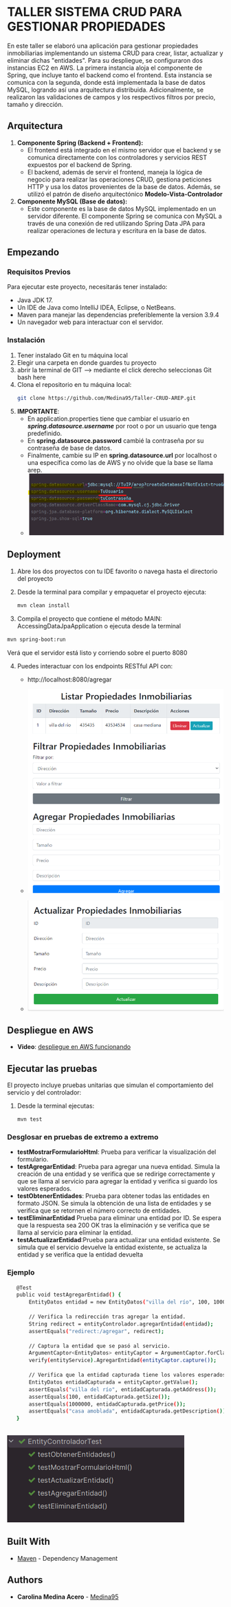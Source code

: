 # TALLER  SISTEMA CRUD PARA GESTIONAR PROPIEDADES

En este taller se elaboró una aplicación para gestionar propiedades inmobiliarias implementando un sistema CRUD para crear, listar, actualizar y eliminar dichas "entidades". Para su despliegue, se configuraron dos instancias EC2 en AWS. La primera instancia aloja el componente de Spring, que incluye tanto el backend como el frontend. Esta instancia se comunica con la segunda, donde está implementada la base de datos MySQL, logrando así una arquitectura distribuida. Adicionalmente, se realizaron las validaciones de campos y los respectivos filtros por precio, tamaño y dirección.   

## Arquitectura

1. **Componente Spring (Backend + Frontend):**
   - El frontend está integrado en el mismo servidor que el backend y se comunica directamente con los controladores y servicios REST expuestos por el backend de Spring.
   - El backend, además de servir el frontend, maneja la lógica de negocio para realizar las operaciones CRUD, gestiona peticiones HTTP y usa los datos provenientes de la base de datos. Además, se utilizó el patrón de diseño arquitectónico **Modelo-Vista-Controlador**
2. **Componente MySQL (Base de datos):** 
   - Este componente es la base de datos MySQL implementado en un servidor diferente.
     El componente Spring se comunica con MySQL a través de una conexión de red utilizando Spring Data JPA para realizar operaciones de lectura y escritura en la base de datos.
## Empezando

### Requisitos Previos
Para ejecutar este proyecto, necesitarás tener instalado:

- Java JDK 17.
- Un IDE de Java como IntelliJ IDEA, Eclipse, o NetBeans.
- Maven para manejar las dependencias preferiblemente la version 3.9.4 
- Un navegador web para interactuar con el servidor.

### Instalación

1. Tener instalado Git en tu máquina local
2. Elegir una carpeta en donde guardes tu proyecto
3. abrir la terminal de GIT --> mediante el click derecho seleccionas Git bash here
4. Clona el repositorio en tu máquina local:
   ```bash
   git clone https://github.com/Medina95/Taller-CRUD-AREP.git
   ```
5. **IMPORTANTE**: 
   - En application.properties tiene que cambiar el usuario en ***spring.datasource.username*** por root o por un usuario que tenga predefinido.
   - En **spring.datasource.password** cambié la contraseña por su contraseña de base de datos.
   - Finalmente, cambie su IP en **spring.datasource.url** por localhost o una específica como las de AWS y no olvide que la base se llama arep. 
   - ![pruebas](ReadmeImages/importante.png)

## Deployment
1. Abre los dos proyectos con tu IDE favorito o navega hasta el directorio del proyecto
2. Desde la terminal para compilar y empaquetar el proyecto ejecuta:

   ```bash
   mvn clean install
   ```
3.  Compila el proyecto que contiene el método MAIN: AccessingDataJpaApplication o ejecuta desde la terminal

   ```bash
   mvn spring-boot:run
   ```
Verá que el servidor está listo y corriendo sobre el puerto 8080

4. Puedes interactuar con los endpoints RESTful API con:
    - http://localhost:8080/agregar
    
    - ![pruebas](ReadmeImages/interfaz.png)
    - ![pruebas](ReadmeImages/interfaz2.png)


   
## Despliegue en AWS

- **Video**: 
[despliegue en AWS funcionando](https://drive.google.com/file/d/1ll3aPTMM3jSG-ICfOvjnJYcw2ehXw-0N/view?usp=sharing)



## Ejecutar las pruebas

El proyecto incluye pruebas unitarias que simulan el comportamiento del servicio y del controlador: 
1. Desde la terminal ejecutas:
   ```bash
   mvn test
   ```
### Desglosar en pruebas de extremo a extremo
- **testMostrarFormularioHtml**: Prueba para verificar la visualización del formulario.
- **testAgregarEntidad**: Prueba para agregar una nueva entidad. Simula la creación de una entidad y se verifica que se redirige correctamente y que se llama al servicio para agregar la entidad y verifica si guardo los valores esperados.
- **testObtenerEntidades**: Prueba para obtener todas las entidades en formato JSON. Se simula la obtención de una lista de entidades y se verifica que se retornen el número correcto de entidades.
- **testEliminarEntidad** Prueba para eliminar una entidad por ID. Se espera que la respuesta sea 200 OK tras la eliminación y se verifica que se llama al servicio para eliminar la entidad.
- **testActualizarEntidad**:Prueba para actualizar una entidad existente. Se simula que el servicio devuelve la entidad existente, se actualiza la entidad y se verifica que la entidad devuelta

### Ejemplo
 ```bash
    @Test
    public void testAgregarEntidad() {
        EntityDatos entidad = new EntityDatos("villa del río", 100, 1000000, "casa amoblada");

        // Verifica la redirección tras agregar la entidad.
        String redirect = entityControlador.agregarEntidad(entidad);
        assertEquals("redirect:/agregar", redirect);

        // Captura la entidad que se pasó al servicio.
        ArgumentCaptor<EntityDatos> entityCaptor = ArgumentCaptor.forClass(EntityDatos.class);
        verify(entityService).AgregarEntidad(entityCaptor.capture());

        // Verifica que la entidad capturada tiene los valores esperados.
        EntityDatos entidadCapturada = entityCaptor.getValue();
        assertEquals("villa del río", entidadCapturada.getAddress());
        assertEquals(100, entidadCapturada.getSize());
        assertEquals(1000000, entidadCapturada.getPrice());
        assertEquals("casa amoblada", entidadCapturada.getDescription());
    }
      
   ```
![pruebas](ReadmeImages/pruebas.png)



## Built With
* [Maven](https://maven.apache.org/) - Dependency Management

## Authors

* **Carolina Medina Acero** - [Medina95](https://github.com/Medina95)